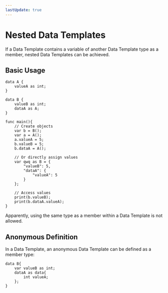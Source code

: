 ```yaml
---
lastUpdate: true
---
```


# Nested Data Templates

If a Data Template contains a variable of another Data Template type as a member, nested Data Templates can be achieved.

## Basic Usage

```mcfpp
data A {
    valueA as int;
}

data B {
    valueB as int;
    dataA as A;
}

func main(){
    // Create objects
    var b = B();
    var a = A();
    a.valueA = 5;
    b.valueB = 5;
    b.dataA = A();

    // Or directly assign values
    var qwq as B = {
        "valueB": 5,
        "dataA": {
            "valueA": 5
        }
    };

    // Access values
    print(b.valueB);
    print(b.dataA.valueA);
}
```

Apparently, using the same type as a member within a Data Template is not allowed.

## Anonymous Definition

In a Data Template, an anonymous Data Template can be defined as a member type:

```mcfpp
data B{
    var valueB as int;
    dataA as data{
        int valueA;
    };
}
